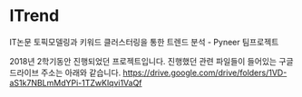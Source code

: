 # ITrend
IT논문 토픽모델링과 키워드 클러스터링을 통한 트렌드 분석 - Pyneer 팀프로젝트

2018년 2학기동안 진행되었던 프로젝트입니다.
진행했던 관련 파일들이 들어있는 구글드라이브 주소는 아래와 같습니다.
https://drive.google.com/drive/folders/1VD-aS1k7NBLmMdYPi-1TZwKlqvi1VaQf
